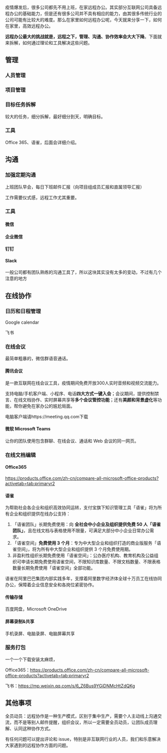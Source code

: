 疫情爆发后，很多公司都先不用上班，在家远程办公。其实部分互联网公司具备远程办公的基础能力，但是还有很多公司并不具有相应的能力，由其很多传统行业的公司可能有比较大的难度。那么在家里如何远程办公呢，今天就来分享一下，如何在家里，高效远程办公。



**远程办公最大的挑战就是，远程之下，管理、沟通、协作效率会大大下降**。下面就来拆解，如何通过理论和工具解决这些问题。

## 管理

### 人员管理

### 项目管理

### 目标任务拆解

较大的任务，细分拆解，最好细分到天，明确目标。

### 工具

Office 365、语雀，后面会详细介绍。



## 沟通

### 加强定期沟通

上班团队早会，每日下班邮件汇报（向项目组成员汇报和直属领导汇报）

工作需要仪式感，远程工作尤其重要。



### 工具

#### 微信

#### 企业微信

#### 钉钉

#### Slack

一般公司都有团队熟练的沟通工具了，所以这块其实没有太多的变动，不过有几个注意的地方



## 在线协作

### 日历和日程管理

Google calendar

飞书

### 在线会议

最简单粗暴的，微信群语音通话。

#### 腾讯会议

是一款互联网在线会议工具，疫情期间免费开放300人实时音频和视频交流能力。

支持电脑/手机客户端、小程序、电话**四大方式一键入会**；会议期间，提供控制禁言、在线文档协作、实时屏幕共享等**多个会议管控功能**；还有**美颜和背景虚化**等功能，帮你避免在家办公的尴尬局面。

电脑客户端请https://meeting.qq.com下载

#### 微软 Microsoft Teams

让你的团队使用包含群聊、在线会议、通话和 Web 会议的同一网页。

### 在线文档编辑

#### Office365

https://products.office.com/zh-cn/compare-all-microsoft-office-products?activetab=tab:primaryr2

#### 语雀

为帮助社会各企业和组织高效协同运转，支付宝旗下知识管理工具「语雀」将为所有企业和组织提供在线办公支持：

1. 「语雀团队」长期免费使用：向 **全社会中小企业及组织提供免费 50 人「语雀团队」**，且在线文档与表格使用不限量，可满足大部分中小企业日常办公需求。
2. 「语雀空间」**免费使用 3 个月**：专为中大型企业和组织打造的商业版服务「语雀空间」，将为所有中大型企业和组织提供 3 个月免费使用期。
3. 非盈利性组织长期免费使用「语雀空间」：公办医疗机构、教育机构及公益组织可申请长期免费使用语雀空间，不限知识库数量、不限文档数量、不限表格数量长期免费使用「语雀空间」全部功能。

语雀在阿里巴巴集团内部实践多年，支撑着阿里数字经济体全球十万员工在线协同办公，保障着企业信息安全和各岗位紧密协作。

#### 传输存储

百度网盘，Microsoft OneDrive

#### 屏幕录制&共享

手机录屏、电脑录屏、电脑屏幕共享  

### 服务打包

一个一个下载安装太麻烦，

Office365：https://products.office.com/zh-cn/compare-all-microsoft-office-products?activetab=tab:primaryr2

飞书：https://mp.weixin.qq.com/s/6_Z6Bus9YGiDNMcHtZdQKg

## 其他事项

全员动员：远程协作是一种生产模式，区别于集中生产，需要个人主动线上沟通交流，而不是等别人邮件提醒，组织会议，所以一定需要全员动员，让团队成员理解、认同这种协作方式。

有任何问题可以提出评论和 issue，特别是非互联网行业的人员，我们和乐意解决大家遇到的远程协作方面的问题。